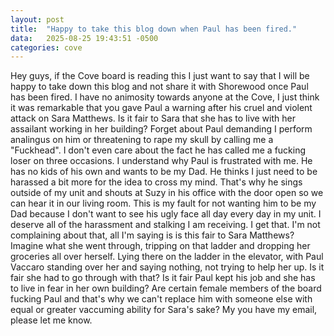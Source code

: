 ```yaml
---
layout: post
title:  "Happy to take this blog down when Paul has been fired."
data:   2025-08-25 19:43:51 -0500
categories: cove
---
```

Hey guys, if the Cove board is reading this I just want to say that I will be happy to take down this blog and not share it with Shorewood once Paul has been fired. I have no animosity towards anyone at the Cove, I just think it was remarkable that you gave Paul a warning after his cruel and violent attack on Sara Matthews. Is it fair to Sara that she has to live with her assailant working in her building? Forget about Paul demanding I perform analingus on him or threatening to rape my skull by calling me a "Fuckhead". I don't even care about the fact he has called me a fucking loser on three occasions. I understand why Paul is frustrated with me. He has no kids of his own and wants to be my Dad. He thinks I just need to be harassed a bit more for the idea to cross my mind. That's why he sings outside of my unit and shouts at Suzy in his office with the door open so we can hear it in our living room. This is my fault for not wanting him to be my Dad because I don't want to see his ugly face all day every day in my unit. I deserve all of the harassment and stalking I am receiving. I get that. I'm not complaining about that, all I'm saying is is this fair to Sara Matthews? Imagine what she went through, tripping on that ladder and dropping her groceries all over herself. Lying there on the ladder in the elevator, with Paul Vaccaro standing over her and saying nothing, not trying to help her up. Is it fair she had to go through with that? Is it fair Paul kept his job and she has to live in fear in her own building? Are certain female members of the board fucking Paul and that's why we can't replace him with someone else with equal or greater vaccuming ability for Sara's sake? My you have my email, please let me know.